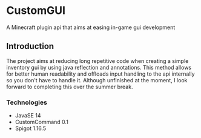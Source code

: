 # CustomGUI
A Minecraft plugin api that aims at easing in-game gui development

## Introduction
The project aims at reducing long repetitive code when creating a simple inventory gui by using java reflection and annotations. This method allows for better human readability and offloads input handling to the api internally so you don't have to handle it. Although unfinished at the moment, I look forward to completing this over the summer break.

### Technologies
* JavaSE 14
* CustomCommand 0.1
* Spigot 1.16.5


